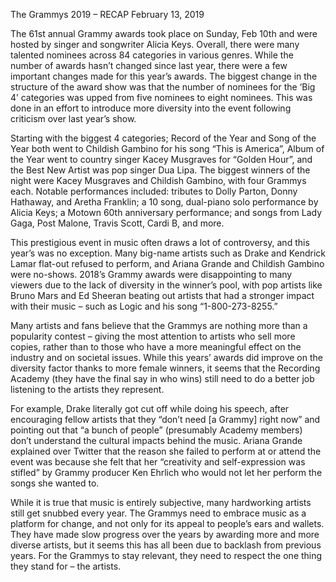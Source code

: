 The Grammys 2019 – RECAP
February 13, 2019

The 61st annual Grammy awards took place on Sunday, Feb 10th and were hosted by singer and songwriter Alicia Keys. Overall, there were many talented nominees across 84 categories in various genres. While the number of awards hasn’t changed since last year, there were a few important changes made for this year’s awards. The biggest change in the structure of the award show was that the number of nominees for the ‘Big 4’ categories was upped from five nominees to eight nominees. This was done in an effort to introduce more diversity into the event following criticism over last year’s show.

Starting with the biggest 4 categories; Record of the Year and Song of the Year both went to Childish Gambino for his song “This is America”, Album of the Year went to country singer Kacey Musgraves for “Golden Hour”,  and the Best New Artist was pop singer Dua Lipa. The biggest winners of the night were Kacey Musgraves and Childish Gambino, with four Grammys each. Notable performances included: tributes to Dolly Parton, Donny Hathaway, and Aretha Franklin; a 10 song, dual-piano solo performance by Alicia Keys; a Motown 60th anniversary performance; and songs from Lady Gaga, Post Malone, Travis Scott, Cardi B, and more.

This prestigious event in music often draws a lot of controversy, and this year’s was no exception. Many big-name artists such as Drake and Kendrick Lamar flat-out refused to perform, and Ariana Grande and Childish Gambino were no-shows. 2018’s Grammy awards were disappointing to many viewers due to the lack of diversity in the winner’s pool, with pop artists like Bruno Mars and Ed Sheeran beating out artists that had a stronger impact with their music – such as Logic and his song “1-800-273-8255.”

Many artists and fans believe that the Grammys are nothing more than a popularity contest – giving the most attention to artists who sell more copies, rather than to those who have a more meaningful effect on the industry and on societal issues. While this years’ awards did improve on the diversity factor thanks to more female winners, it seems that the Recording Academy (they have the final say in who wins) still need to do a better job listening to the artists they represent.

For example, Drake literally got cut off while doing his speech, after encouraging fellow artists that they “don’t need [a Grammy] right now” and pointing out that “a bunch of people” (presumably Academy members) don’t understand the cultural impacts behind the music. Ariana Grande explained over Twitter that the reason she failed to perform at or attend the event was because she felt that her “creativity and self-expression was stifled” by Grammy producer Ken Ehrlich who would not let her perform the songs she wanted to.

While it is true that music is entirely subjective, many hardworking artists still get snubbed every year. The Grammys need to embrace music as a platform for change, and not only for its appeal to people’s ears and wallets. They have made slow progress over the years by awarding more and more diverse artists, but it seems this has all been due to backlash from previous years. For the Grammys to stay relevant, they need to respect the one thing they stand for – the artists.
